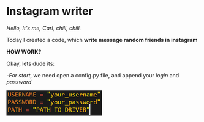 # Instagram writer
_Hello, It's me, Carl, chill, chill._

Today I created a code, which **write message random friends in instagram**

**HOW WORK?**

Okay, lets dude its:

-*For start*, we need open a config.py file, and append your _login_ and _password_

![alt text](https://raw.githubusercontent.com/prn-ic/instwriterandom/master/img/fst.png)
